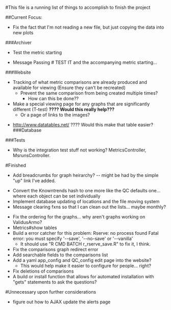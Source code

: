 #This file is a running list of things to accomplish to finish the project

##Current Focus:
  * Fix the fact that I'm not reading a new file, but just copying the data into new plots

###Archiver
-	Test the metric starting
* Message Passing # TEST IT and the accompanying metric starting...

###Website
  - Tracking of what metric comparisons are already produced and available for viewing (Ensure they can't be recreated)
    - Prevent the same comparison from being created multiple times?
      - How can this be done??
  - Make a special viewing page for any graphs that are significantly different (T-test) __????  Would this really help???__
    * Or a page of links to the images?
  * http://www.datatables.net/ ????  Would this make that table easier?
###Database

###Tests
* Why is the integration test stuff not working? MetricsController, MsrunsController.

#Finished
  - Add breadcrumbs for graph heirarchy?
      -- might be had by the simple "up" link I've added.
* Convert the Knowntrends hash to one more like the QC defaults one... where each object can be set individually
* Implement database updating of locations and the file moving system
* Message clearing fxns so that I can clean out the lists... maybe monthly?
- Fix the ordering for the graphs... why aren't graphs working on ValidusArmo?
- Metrics#show tables
- Build a error catcher for this problem: 
    Rserve: no process found
    Fatal error: you must specify '--save', '--no-save' or '--vanilla'
  * It should use "R CMD BATCH r\_rserve\_save.R" to fix it, I think.
- Fix the comparisons graph redirect error
- Add searchable fields to the comparisons list
- Add a yaml app\_config and QC\_config edit page into the website?
    - This would help make it easier to configure for people... right?
- Fix deletions of comparisons
- A build or install function that allows for automated installation with "gets" statements to ask the questions?


#Unnecessary upon further considerations
- figure out how to AJAX update the alerts page  
